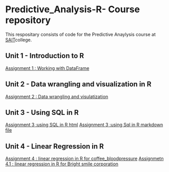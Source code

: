 # Predictive_Analysis-R- Course repository
This respositary consists of code for the Predictive Anaylysis course at [SAIT](https://www.sait.ca/)college.

## Unit 1 - Introduction to R
[Assignment 1 : Working with DataFrame](https://github.com/Amandeep1194/Predictive_Analysis-R-/blob/main/Assignment%20Dataframe%201.R)

## Unit 2 - Data wrangling and visualization in R
[Assignment 2 : Data wrangling and visulatization](https://github.com/Amandeep1194/Predictive_Analysis-R-/blob/main/Assignment%202%20Titan.R)

## Unit 3 - Using SQL in R
[Assignment 3 :using SQL in R html](https://github.com/Amandeep1194/Predictive_Analysis-R-/blob/main/Assignment%203%20%20R%20markdown.Rmd)
[Assignment 3 :using Sql in R markdown file](https://github.com/Amandeep1194/Predictive_Analysis-R-/blob/main/Assignment%203%20%20R%20markdown.Rmd)

## Unit 4 - Linear Regression in R
[Assignment 4 : linear regression in R for coffee_bloodpressure]()
[Assignmetn 4.1 : linear regression in R for Bright smile corporation]()

